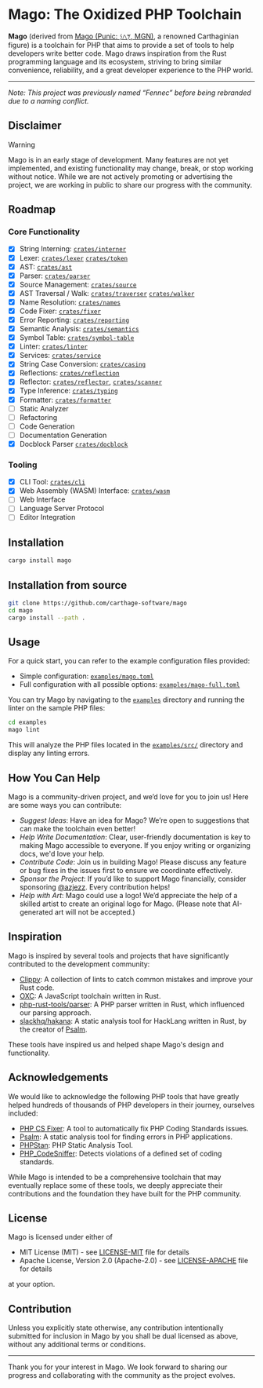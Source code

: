 # Mago: The Oxidized PHP Toolchain

**Mago** (derived from [Mago (Punic: 𐤌𐤂‬𐤍‬, MGN)](<https://en.wikipedia.org/wiki/Mago_(agricultural_writer)>), a renowned Carthaginian figure) is a toolchain for PHP that aims to provide a set of tools to help developers write better code. Mago draws inspiration from the Rust programming language and its ecosystem, striving to bring similar convenience, reliability, and a great developer experience to the PHP world.

---

_Note: This project was previously named “Fennec” before being rebranded due to a naming conflict._

## Disclaimer

> [!WARNING]
> Mago is in an early stage of development. Many features are not yet implemented, and existing functionality may change, break, or stop working without notice.
> While we are not actively promoting or advertising the project, we are working in public to share our progress with the community.

## Roadmap

### Core Functionality

- [x] String Interning: [`crates/interner`](crates/interner)
- [x] Lexer: [`crates/lexer`](crates/lexer) [`crates/token`](crates/token)
- [x] AST: [`crates/ast`](crates/ast)
- [x] Parser: [`crates/parser`](crates/parser)
- [x] Source Management: [`crates/source`](crates/source)
- [x] AST Traversal / Walk: [`crates/traverser`](crates/traverser) [`crates/walker`](crates/walker)
- [x] Name Resolution: [`crates/names`](crates/names)
- [x] Code Fixer: [`crates/fixer`](crates/fixer)
- [x] Error Reporting: [`crates/reporting`](crates/reporting)
- [x] Semantic Analysis: [`crates/semantics`](crates/semantics)
- [x] Symbol Table: [`crates/symbol-table`](crates/symbol-table)
- [x] Linter: [`crates/linter`](crates/linter)
- [x] Services: [`crates/service`](crates/service)
- [x] String Case Conversion: [`crates/casing`](crates/casing)
- [x] Reflections: [`crates/reflection`](crates/reflection)
- [x] Reflector: [`crates/reflector`](crates/reflector), [`crates/scanner`](crates/scanner)
- [x] Type Inference: [`crates/typing`](crates/typing)
- [x] Formatter: [`crates/formatter`](crates/formatter)
- [ ] Static Analyzer
- [ ] Refactoring
- [ ] Code Generation
- [ ] Documentation Generation
- [x] Docblock Parser [`crates/docblock`](crates/docblock)

### Tooling

- [x] CLI Tool: [`crates/cli`](crates/cli)
- [x] Web Assembly (WASM) Interface: [`crates/wasm`](crates/wasm)
- [ ] Web Interface
- [ ] Language Server Protocol
- [ ] Editor Integration

## Installation

```bash
cargo install mago
```

## Installation from source

```bash
git clone https://github.com/carthage-software/mago
cd mago
cargo install --path .
```

## Usage

For a quick start, you can refer to the example configuration files provided:

- Simple configuration: [`examples/mago.toml`](examples/mago.toml)
- Full configuration with all possible options: [`examples/mago-full.toml`](examples/mago-full.toml)

You can try Mago by navigating to the [`examples`](examples) directory and running the linter on the sample PHP files:

```bash
cd examples
mago lint
```

This will analyze the PHP files located in the [`examples/src/`](examples/src) directory and display any linting errors.

## How You Can Help

Mago is a community-driven project, and we’d love for you to join us! Here are some ways you can contribute:

- _Suggest Ideas_: Have an idea for Mago? We’re open to suggestions that can make the toolchain even better!
- _Help Write Documentation_: Clear, user-friendly documentation is key to making Mago accessible to everyone. If you enjoy writing or organizing docs, we'd love your help.
- _Contribute Code_: Join us in building Mago! Please discuss any feature or bug fixes in the issues first to ensure we coordinate effectively.
- _Sponsor the Project_: If you’d like to support Mago financially, consider sponsoring [@azjezz](https://github.com/azjezz). Every contribution helps!
- _Help with Art_: Mago could use a logo! We’d appreciate the help of a skilled artist to create an original logo for Mago. (Please note that AI-generated art will not be accepted.)

## Inspiration

Mago is inspired by several tools and projects that have significantly contributed to the development community:

- [Clippy](https://github.com/rust-lang/rust-clippy): A collection of lints to catch common mistakes and improve your Rust code.
- [OXC](https://github.com/oxc-project/oxc/): A JavaScript toolchain written in Rust.
- [php-rust-tools/parser](https://github.com/php-rust-tools/parser/): A PHP parser written in Rust, which influenced our parsing approach.
- [slackhq/hakana](https://github.com/slackhq/hakana/): A static analysis tool for HackLang written in Rust, by the creator of [Psalm](https://github.com/vimeo/psalm).

These tools have inspired us and helped shape Mago's design and functionality.

## Acknowledgements

We would like to acknowledge the following PHP tools that have greatly helped hundreds of thousands of PHP developers in their journey,
ourselves included:

- [PHP CS Fixer](https://github.com/PHP-CS-Fixer/PHP-CS-Fixer): A tool to automatically fix PHP Coding Standards issues.
- [Psalm](https://github.com/vimeo/psalm): A static analysis tool for finding errors in PHP applications.
- [PHPStan](https://github.com/phpstan/phpstan): PHP Static Analysis Tool.
- [PHP_CodeSniffer](https://github.com/squizlabs/PHP_CodeSniffer): Detects violations of a defined set of coding standards.

While Mago is intended to be a comprehensive toolchain that may eventually replace some of these tools,
we deeply appreciate their contributions and the foundation they have built for the PHP community.

## License

Mago is licensed under either of

- MIT License (MIT) - see [LICENSE-MIT](./LICENSE-MIT) file for details
- Apache License, Version 2.0 (Apache-2.0) - see [LICENSE-APACHE](./LICENSE-APACHE) file for details

at your option.

## Contribution

Unless you explicitly state otherwise, any contribution intentionally submitted for inclusion in Mago by you shall be dual licensed as above, without any additional terms or conditions.

---

Thank you for your interest in Mago. We look forward to sharing our progress and collaborating with the community as the project evolves.
